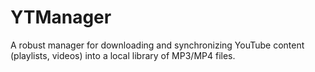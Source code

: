 # YTManager
A robust manager for downloading and synchronizing YouTube content (playlists, videos) into a local library of MP3/MP4 files.
